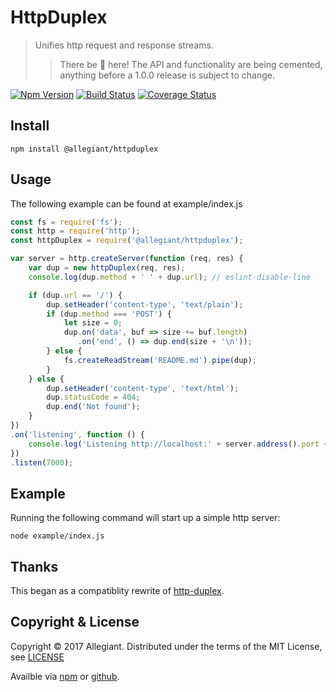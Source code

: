 # HttpDuplex

> Unifies http request and response streams.
>> There be 🐲 here! The API and functionality are being cemented, anything before a 1.0.0 release is subject to change.

[![Npm Version](https://img.shields.io/npm/v/@allegiant/httpduplex.svg)](https://www.npmjs.com/package/@allegiant/httpduplex)
[![Build Status](https://travis-ci.org/allegiant-js/httpduplex.svg?branch=master)](https://travis-ci.org/allegiant-js/httpduplex.svg?branch=master)
[![Coverage Status](https://coveralls.io/repos/github/allegiant-js/httpduplex/badge.svg?branch=master)](https://coveralls.io/github/allegiant-js/httpduplex?branch=master)

## Install

```
npm install @allegiant/httpduplex
```

## Usage

The following example can be found at example/index.js

```js
const fs = require('fs');
const http = require('http');
const httpDuplex = require('@allegiant/httpduplex');

var server = http.createServer(function (req, res) {
    var dup = new httpDuplex(req, res);
    console.log(dup.method + ' ' + dup.url); // eslint-disable-line

    if (dup.url == '/') {
        dup.setHeader('content-type', 'text/plain');
        if (dup.method === 'POST') {
            let size = 0;
            dup.on('data', buf => size += buf.length)
               .on('end', () => dup.end(size + '\n'));
        } else {
            fs.createReadStream('README.md').pipe(dup);
        }
    } else {
        dup.setHeader('content-type', 'text/html');
        dup.statusCode = 404;
        dup.end('Not found');
    }
})
.on('listening', function () {
    console.log('Listening http://localhost:' + server.address().port + '/'); // eslint-disable-line
})
.listen(7000);
```


## Example

Running the following command will start up a simple http server:

```
node example/index.js
```

## Thanks

This began as a compatiblity rewrite of [http-duplex](https://github.com/substack/http-duplex).

## Copyright & License

Copyright &copy; 2017 Allegiant. Distributed under the terms of the MIT License, see [LICENSE](https://github.com/allegiant-js/httpduplex/blob/master/LICENSE)

Availble via [npm](https://www.npmjs.com/package/@allegiant/httpduplex) or [github](https://github.com/allegiant-js/httpduplex).
